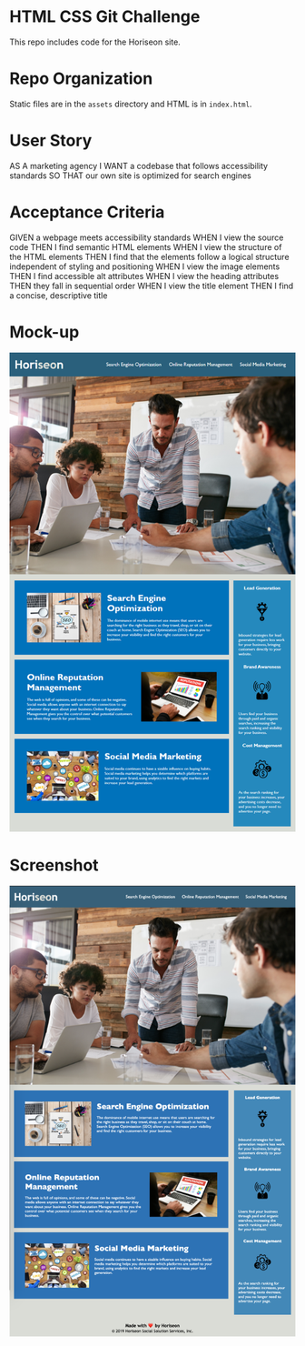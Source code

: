 # HTML CSS Git Challenge
This repo includes code for the Horiseon site.

# Repo Organization
Static files are in the `assets` directory and HTML is in `index.html`.

# User Story
AS A marketing agency
I WANT a codebase that follows accessibility standards
SO THAT our own site is optimized for search engines

# Acceptance Criteria
GIVEN a webpage meets accessibility standards
WHEN I view the source code
THEN I find semantic HTML elements
WHEN I view the structure of the HTML elements
THEN I find that the elements follow a logical structure independent of styling and positioning
WHEN I view the image elements
THEN I find accessible alt attributes
WHEN I view the heading attributes
THEN they fall in sequential order
WHEN I view the title element
THEN I find a concise, descriptive title

# Mock-up
![Screenshot](screenshots/mockup.png)

# Screenshot
![Screenshot](screenshots/index_22MAY2020.png)
